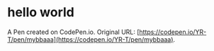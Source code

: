 # hello world

A Pen created on CodePen.io. Original URL: [https://codepen.io/YR-T/pen/mybbaaa](https://codepen.io/YR-T/pen/mybbaaa).

